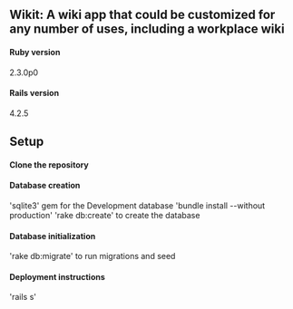 ## Wikit: A wiki app that could be customized for any number of uses, including a workplace wiki

#### Ruby version 
2.3.0p0

#### Rails version
4.2.5


## Setup 

#### Clone the repository  

#### Database creation
'sqlite3' gem for the Development database
'bundle install --without production'
'rake db:create' to create the database 

#### Database initialization
'rake db:migrate' to run migrations and seed

#### Deployment instructions
'rails s'

